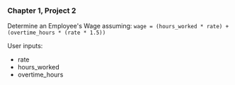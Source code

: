 ### Chapter 1, Project 2

Determine an Employee's Wage assuming:
`wage = (hours_worked * rate) + (overtime_hours * (rate * 1.5))`

User inputs:
* rate
* hours_worked
* overtime_hours